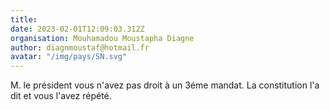 ```yaml
---
title: 
date: 2023-02-01T12:09:03.312Z
organisation: Mouhamadou Moustapha Diagne
author: diagnmoustaf@hotmail.fr 
avatar: "/img/pays/SN.svg"
---
```


M. le président vous n'avez pas droit à un 3éme mandat. La constitution l'a dit et vous l'avez répété. 